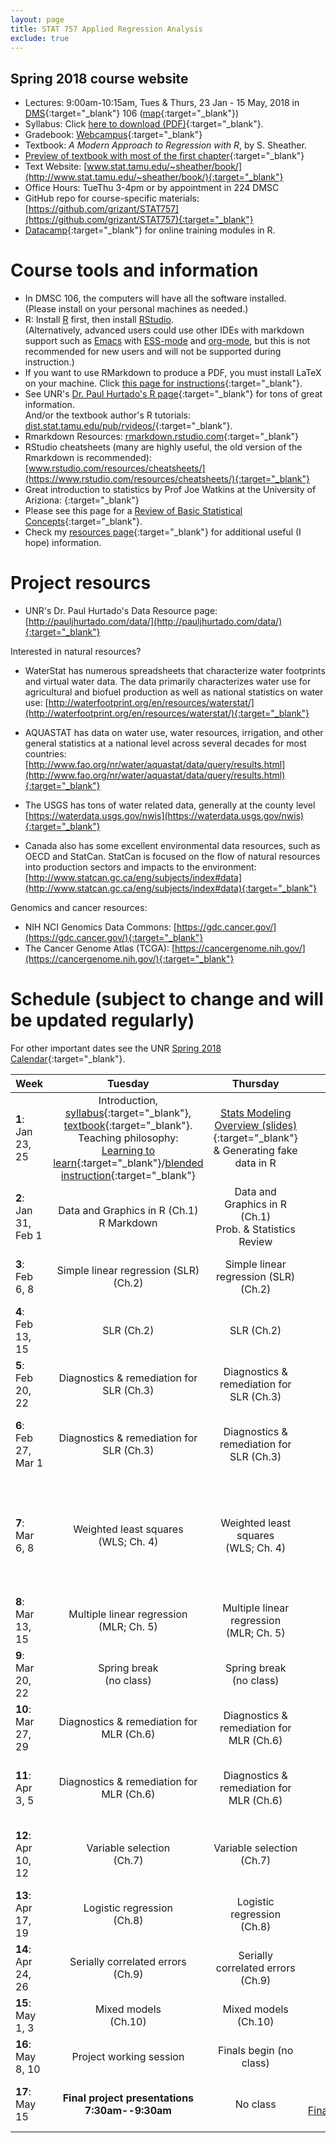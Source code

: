 ```yaml
---
layout: page
title: STAT 757 Applied Regression Analysis
exclude: true
---
```


## Spring 2018 course website

- Lectures: 9:00am-10:15am, Tues & Thurs, 23 Jan - 15 May, 2018 in [DMS](http://www.unr.edu/around-campus/facilities/davidson){:target="_blank"} 106 ([map](https://www.google.com/maps/place/Davidson+Mathematics+%26+Science+Center,+Reno,+NV+89557){:target="_blank"})
- Syllabus: Click [here to download (PDF)](STAT_757_syllabus_Spring2018_Schissler.pdf){:target="_blank"}.
- Gradebook: [Webcampus](http://tlt.unr.edu/materials/login-canvas.html){:target="_blank"}
- Textbook: *A Modern Approach to Regression with R*, by S. Sheather.
- [Preview of textbook with most of the first chapter](https://books.google.com/books?id=zS3Jiyxqr98C&printsec=copyright#v=onepage&q&f=false){:target="_blank"}
- Text Website: [www.stat.tamu.edu/~sheather/book/](http://www.stat.tamu.edu/~sheather/book/){:target="_blank"}
- Office Hours: TueThu 3-4pm or by appointment in 224 DMSC
- GitHub repo for course-specific materials: [https://github.com/grizant/STAT757](https://github.com/grizant/STAT757){:target="_blank"}
- [Datacamp](https://www.datacamp.com/){:target="_blank"} for online training modules in R.

# Course tools and information
- In DMSC 106, the computers will have all the software installed.<br/>(Please install on your personal machines as needed.)
- R: Install [R](http://www.r-project.org/) first, then install [RStudio](http://www.rstudio.com/).<br/>(Alternatively, advanced users could use other IDEs with markdown support such as [Emacs](https://www.gnu.org/software/emacs/) with [ESS-mode](https://ess.r-project.org/) and [org-mode](https://orgmode.org/), but this is not recommended for new users and will not be supported during instruction.)
- If you want to use RMarkdown to produce a PDF, you must install LaTeX on your machine. Click [this page for instructions](http://www.pauljhurtado.com/latex/){:target="_blank"}.
- See UNR's [Dr. Paul Hurtado's R page](http://www.pauljhurtado.com/R/){:target="_blank"} for tons of great information. <br/> And/or the textbook author's R tutorials: [dist.stat.tamu.edu/pub/rvideos/](http://dist.stat.tamu.edu/pub/rvideos/){:target="_blank"}.
- Rmarkdown Resources: [rmarkdown.rstudio.com](http://rmarkdown.rstudio.com){:target="_blank"}
- RStudio cheatsheets (many are highly useful, the old version of the Rmarkdown is recommended): [www.rstudio.com/resources/cheatsheets/](https://www.rstudio.com/resources/cheatsheets/){:target="_blank"}
- Great introduction to statistics by Prof Joe Watkins at the University of Ariziona: [](http://math.arizona.edu/~jwatkins/math363s17.htm){:target="_blank"}
- Please see this page for a [Review of Basic Statistical Concepts](https://onlinecourses.science.psu.edu/statprogram/review_of_basic_statistics){:target="_blank"}.
- Check my [resources page](/resources/){:target="_blank"} for additional useful (I hope) information.

# Project resourcs

- UNR's Dr. Paul Hurtado's Data Resource page:[http://pauljhurtado.com/data/](http://pauljhurtado.com/data/){:target="_blank"}

Interested in natural resources?

- WaterStat has numerous spreadsheets that characterize water footprints and virtual water data. The data primarily characterizes water use for agricultural and biofuel production as well as national statistics on water use:
[http://waterfootprint.org/en/resources/waterstat/](http://waterfootprint.org/en/resources/waterstat/){:target="_blank"}

- AQUASTAT has data on water use, water resources, irrigation, and other general statistics at a national level across several decades for most countries:
[http://www.fao.org/nr/water/aquastat/data/query/results.html](http://www.fao.org/nr/water/aquastat/data/query/results.html){:target="_blank"}

- The USGS has tons of water related data, generally at the county level
[https://waterdata.usgs.gov/nwis](https://waterdata.usgs.gov/nwis){:target="_blank"}

- Canada also has some excellent environmental data resources, such as OECD and StatCan. StatCan is focused on the flow of natural resources into production sectors and impacts to the environment: 
[http://www.statcan.gc.ca/eng/subjects/index#data](http://www.statcan.gc.ca/eng/subjects/index#data){:target="_blank"}

Genomics and cancer resources:

- NIH NCI Genomics Data Commons: [https://gdc.cancer.gov/](https://gdc.cancer.gov/){:target="_blank"}
- The Cancer Genome Atlas (TCGA): [https://cancergenome.nih.gov/](https://cancergenome.nih.gov/){:target="_blank"}

# Schedule (subject to change and will be updated regularly)
For other important dates see the UNR [Spring 2018 Calendar](https://www.unr.edu/academic-central/academic-resources/academic-calendar#Spring2018){:target="_blank"}.

| Week | Tuesday | Thursday| Notes & materials |
|---|:---:|:---:|---:|
| **1**: Jan 23, 25 | Introduction, [syllabus](STAT_757_syllabus_Spring2018_Schissler.pdf){:target="_blank"}, [textbook](http://www.stat.tamu.edu/~sheather/book/){:target="_blank"}. <br/> Teaching philosophy:<br/>[Learning to learn](http://academicaffairs.arizona.edu/learning2learn){:target="_blank"}/[blended instruction](https://www.youtube.com/watch?v=paQCE58334M){:target="_blank"}| [Stats Modeling Overview (slides)](stats_modeling_overview.pdf){:target="_blank"}<br/>& Generating fake data in R| [Prob-distributions.pdf](/resources/prob-distributions.pdf){:target="_blank"}<br/>[Assignment1.Rmd](STAT_757_Assignment1.Rmd){:target="_blank"}<br/>[Assignment1.pdf](STAT_757_Assignment1.pdf){:target="_blank"}|
| **2**: Jan 31, Feb 1 | Data and Graphics in R (Ch.1) <br/> R Markdown <br/> | Data and Graphics in R (Ch.1) <br/>Prob. & Statistics Review|**Assignment1_DUE_2/4/18_by_midnight**|
| **3**: Feb 6, 8 | Simple linear regression (SLR) <br/> (Ch.2) <br/> | Simple linear regression (SLR) <br/> (Ch.2) <br/> |Assignment1_solutions:[.Rmd ](STAT_757_Assignment1_solutions.rmd){:target="_blank"}[.pdf](STAT_757_Assignment1_solutions.pdf){:target="_blank"}<br/>[indicators_v2.txt](indicators_v2.txt){:target="_blank"}<br/> [Chapter2_Sheather.R](Chapter2_Sheather.R){:target="_blank"} |
| **4**: Feb 13, 15 | <br/> SLR (Ch.2) <br/> <br/> | <br/> SLR (Ch.2) <br/> <br/>  |[Assignment2.Rmd](STAT_757_Assignment2.Rmd){:target="_blank"}<br/>[Assignment2.pdf](STAT_757_Assignment2.pdf){:target="_blank"}<br/>(**UPDATED 2/13/18**)|
| **5**: Feb 20, 22 | Diagnostics & remediation for<br/> SLR (Ch.3)   | Diagnostics & remediation for <br/> SLR (Ch.3) <br/> |**Assignment2_DUE_2/25/18_by_midnight** <br/> Assignment2_solutions:[.Rmd ](STAT_757_Assignment2_solutions.Rmd){:target="_blank"}[.pdf](STAT_757_Assignment2_solutions.pdf){:target="_blank"}||
| **6**: Feb 27, Mar 1 | Diagnostics & remediation for<br/> SLR (Ch.3) <br/> | Diagnostics & remediation for<br/> SLR (Ch.3)<br/> |[Assignment3.Rmd](STAT_757_Assignment3.Rmd){:target="_blank"}<br/>[Assignment3.pdf](STAT_757_Assignment3.pdf){:target="_blank"} <br/> **Assignment3_DUE_3/04/18_by_midnight** <br/> Assignment3_solutions:[.Rmd ](STAT_757_Assignment3_solutions.Rmd){:target="_blank"}[.pdf](STAT_757_Assignment3_solutions.pdf){:target="_blank"}||
| **7**: Mar 6, 8 | Weighted least squares<br/>(WLS; Ch. 4) <br/> | Weighted least squares<br/>(WLS; Ch. 4) <br/> |[Assignment4.Rmd](STAT_757_Assignment4.Rmd){:target="_blank"}<br/>[Assignment4.pdf](STAT_757_Assignment4.pdf){:target="_blank"} <br/> **Assignment4_DUE_3/11/18_by_midnight** <br/> **Exam1** (take-home) <br/> [Exam1.Rmd](STAT_757_Exam1.Rmd){:target="_blank"}<br/>[Exam1.pdf](STAT_757_Exam1.pdf){:target="_blank"}<br/>[Exam1_rubric.pdf](STAT_757_Exam1_rubric.pdf){:target="_blank"} <br/> Assignment4_solutions:[.Rmd ](STAT_757_Assignment4_solutions.Rmd){:target="_blank"}[.pdf](STAT_757_Assignment4_solutions.pdf){:target="_blank"}||
| **8**: Mar 13, 15 | Multiple linear regression <br/>(MLR; Ch. 5) | Multiple linear regression <br/>(MLR; Ch. 5) |[Assignment5.Rmd](STAT_757_Assignment5.Rmd){:target="_blank"}<br/>[Assignment5.pdf](STAT_757_Assignment5.pdf){:target="_blank"} <br/> Assignment5_solutions:[.Rmd ](STAT_757_Assignment5_solutions.Rmd){:target="_blank"}[.pdf](STAT_757_Assignment5_solutions.pdf){:target="_blank"}||
| **9**: Mar 20, 22 | Spring break <br/> (no class)| Spring break <br/>(no class) | |
| **10**: Mar 27, 29 | Diagnostics & remediation for MLR (Ch.6) <br/>  | Diagnostics & remediation for MLR (Ch.6) <br/> |<br/> **Assignment5_DUE_4/1/18_by_midnight** <br/> **Exam1_DUE_4/1/18_by_midnight**|
| **11**: Apr 3, 5 | Diagnostics & remediation for MLR (Ch.6) <br/>  | Diagnostics & remediation for MLR (Ch.6) <br/> |[Assignment6.Rmd](STAT_757_Assignment6.Rmd){:target="_blank"}<br/>[Assignment6.pdf](STAT_757_Assignment6.pdf){:target="_blank"} <br/> Assignment6_solutions:[.Rmd ](STAT_757_Assignment6_solutions.Rmd){:target="_blank"}[.pdf](STAT_757_Assignment6_solutions.pdf){:target="_blank"} <br/> **Assignment6_DUE_4/8/18_by_midnight**||
| **12**: Apr 10, 12 | Variable selection <br/> (Ch.7)| Variable selection <br/> (Ch.7) <br/>  |[Assignment7.Rmd](STAT_757_Assignment7.Rmd){:target="_blank"}<br/>[Assignment7.pdf](STAT_757_Assignment7.pdf){:target="_blank"} <br/> Assignment7_solutions:[.Rmd ](STAT_757_Assignment7_solutions.Rmd){:target="_blank"}[.pdf](STAT_757_Assignment7_solutions.pdf){:target="_blank"} <br/> **Assignment7_DUE_4/15/18_by_midnight**|
| **13**: Apr 17, 19 | Logistic regression <br/> (Ch.8)| Logistic regression <br/> (Ch.8) |[Assignment8.Rmd](STAT_757_Assignment8.Rmd){:target="_blank"}<br/>[Assignment8.pdf](STAT_757_Assignment8.pdf){:target="_blank"} <br/> **Assignment8_DUE_4/22/18_by_midnight**|
| **14**: Apr 24, 26 | Serially correlated errors <br/> (Ch.9)| Serially correlated errors <br/> (Ch.9) |[Assignment9.Rmd](STAT_757_Assignment9.Rmd){:target="_blank"}<br/>[Assignment9.pdf](STAT_757_Assignment9.pdf){:target="_blank"}<br/> **Assignment9_DUE_4/29/18_by_midnight**|
| **15**: May 1, 3 | Mixed models <br/> (Ch.10)| Mixed models <br/> (Ch.10)|[Assignment10.Rmd](STAT_757_Assignment10.Rmd){:target="_blank"}<br/>[Assignment10.pdf](STAT_757_Assignment10.pdf){:target="_blank"} <br/> **Assignment10_DUE_5/6/18_by_midnight**|
| **16**: May 8, 10 | Project working session <br/> | Finals begin (no class) <br/> | **Exam2** (take-home) <br/> **Exam2_DUE_5/13/18_by_midnight**|
| **17**: May 15 | **Final project presentations<br/>7:30am--9:30am** | No class |Rubrics:<br/>[Final_project_written_rubric.pdf](Final_project_written_rubric.pdf){:target="_blank"}<br/>[Final_project_presentation_rubric.pdf](Final_project_presentation_rubric.pdf){:target="_blank"}<br/>**Final_Written_Report_DUE_5/15/18_by_midnight**|
